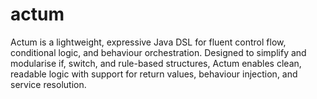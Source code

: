 # actum
Actum is a lightweight, expressive Java DSL for fluent control flow, conditional logic, and behaviour orchestration. Designed to simplify and modularise if, switch, and rule-based structures, Actum enables clean, readable logic with support for return values, behaviour injection, and service resolution.
